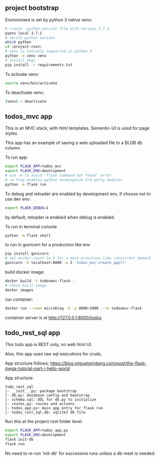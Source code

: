 
## project bootstrap

Environment is set by python 3 native venv:
```sh
# create .python-version file with version 3.7.2
pyenv local 3.7.2
# verify python version
which python
cd <project-root>
# venv is natively supported in python 3
python -m venv venv
# install pkgs
pip install -r requirements.txt
```

To activate venv:
```sh
source venv/bin/activate
```

To deactivate venv:
```sh
(venv) > deactivate
```

## todos_mvc app 

This is an MVC stack, with html templates.
Sementic-UI is used for page styles.

This app has an example of saving a web uploaded file to a BLOB db column.  


To run app:

```sh
export FLASK_APP=todos_mvc
export FLASK_ENV=development
# use -m to avoid 'flask command not found' error
# -m flag enables python torecognize 3rd perty modules
python -m flask run
```

To debug and reloader are enabled by development env, 
if choose not to use dev env:
```sh
export FLASK_DEBUG=1
```
by default, reloader is enabled when debug is enabled.


To run in terminal console
```sh
python -m flask shell
```

to run in gunicorn for a production like env
```sh
pip install gunicorn
# set worker count to 4 for a more prouction like concurrent demand
gunicorn -b localhost:8000 -w 2 'todos_mvc:create_app()'
```

build docker image:
```sh
docker build -t todosmvc-flask .
# check built image
docker images
```

run container:
```sh
docker run --name microblog -d -p 8000:5000 --rm todosmvc-flask
```
container server is at http://127.0.0.1:8000/todos



## todo_rest_sql app

This todo app is REST only, no web html UI.

Also, this app uses raw sql executions for cruds.

App structure follows: https://blog.miguelgrinberg.com/post/the-flask-mega-tutorial-part-i-hello-world

App structure:
```
todo_rest_sql
|- __init__.py: package bootstrap
|- db.py: database config and bootstrap
|- schema.sql: DDL for db.py to initialize
|- routes.py: routes and actions
|- todos_app.py: main app entry for flask run
|- todos_rest_sql.db: sqlite3 db file
```

Run this at the project root folder level:
```sh
export FLASK_APP=todos_app.py
export FLASK_ENV=development
flask init-db
flask run
```

No need to re-run 'init-db' for successive runs unless a db reset is needed.






